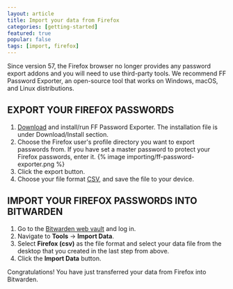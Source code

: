 ```yaml
---
layout: article
title: Import your data from Firefox
categories: [getting-started]
featured: true
popular: false
tags: [import, firefox]
---
```


Since version 57, the Firefox browser no longer provides any password export addons and you will need to use third-party tools. We recommend FF Password Exporter, an open-source tool that works on Windows, macOS, and Linux distributions.

## EXPORT YOUR FIREFOX PASSWORDS

1. [Download][link-ffexporter] and install/run FF Password Exporter. The installation file is under Download/Install section.
2. Choose the Firefox user's profile directory you want to export passwords from.
If you have set a master password to protect your Firefox passwords, enter it.
{% image importing/ff-password-exporter.png %}
3. Click the export button.
4. Choose your file format [CSV][csv], and save the file to your device.

## IMPORT YOUR FIREFOX PASSWORDS INTO BITWARDEN

1. Go to the [Bitwarden web vault][bitwarden-vault] and log in.
2. Navigate to **Tools** &rarr; **Import Data**.
3. Select **Firefox (csv)** as the file format and select your data file from the desktop that you created in the last step from above.
4. Click the **Import Data** button.

Congratulations! You have just transferred your data from Firefox into Bitwarden.

[bitwarden-vault]: https://vault.bitwarden.com
[link-ffexporter]:[https://github.com/kspearrin/ff-password-exporter]
[csv]: https://en.wikipedia.org/wiki/Comma-separated_values